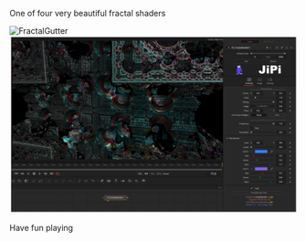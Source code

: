 One of four very beautiful fractal shaders

![FractalGutter](https://user-images.githubusercontent.com/78935215/111883269-7f718300-89ba-11eb-8ef9-27aa8a16c7dc.gif)
[![FractalGutter](FractalGutter_screenshot.png)](FractalGutter.fuse)

Have fun playing